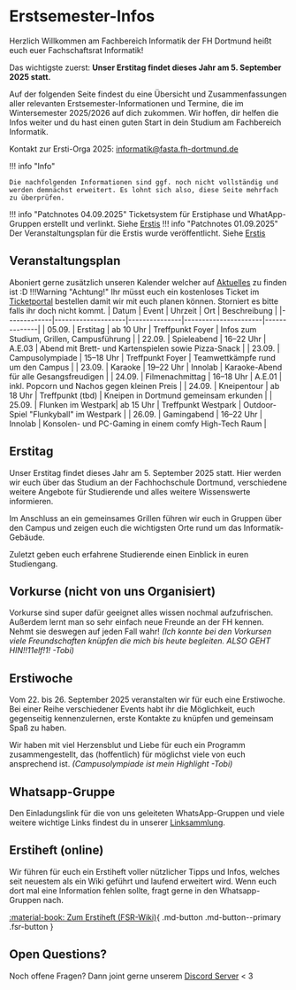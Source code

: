 # Erstsemester-Infos

Herzlich Willkommen am Fachbereich Informatik der FH Dortmund heißt euch euer Fachschaftsrat Informatik!

Das wichtigste zuerst: **Unser Erstitag findet dieses Jahr am 5. September 2025 statt.**

Auf der folgenden Seite findest du eine Übersicht und Zusammenfassungen aller relevanten Erstsemester-Informationen und Termine, die im Wintersemester 2025/2026 auf dich zukommen. Wir hoffen, dir helfen die Infos weiter und du hast einen guten Start in dein Studium am Fachbereich Informatik.

Kontakt zur Ersti-Orga 2025: [informatik@fasta.fh-dortmund.de](mailto:informatik@fasta.fh-dortmund.de)

!!! info "Info"

    Die nachfolgenden Informationen sind ggf. noch nicht vollständig und werden demnächst erweitert. Es lohnt sich also, diese Seite mehrfach zu überprüfen.
!!! info "Patchnotes 04.09.2025"
     Ticketsystem für Erstiphase und WhatApp-Gruppen erstellt und verlinkt. Siehe [Erstis](https://fsrfb4.de/erstis/)
!!! info "Patchnotes 01.09.2025"
     Der Veranstaltungsplan für die Erstis wurde veröffentlicht. Siehe [Erstis](https://fsrfb4.de/erstis/)
## Veranstaltungsplan
Aboniert gerne zusätzlich unseren Kalender welcher auf [Aktuelles](https://fsrfb4.de/aktuelles/) zu finden ist :D
!!!Warning "Achtung!"
    Ihr müsst euch ein kostenloses Ticket im [Ticketportal](https://ticket.fsrfb4.de/ersti) bestellen damit wir mit euch planen können. Storniert es bitte falls ihr doch nicht kommt. 
| Datum       | Event              | Uhrzeit       | Ort                  | Beschreibung |
|-------------|--------------------|---------------|----------------------|--------------|
| 05.09.      | Erstitag           | ab 10 Uhr     | Treffpunkt Foyer     | Infos zum Studium, Grillen, Campusführung |
| 22.09.      | Spieleabend        | 16–22 Uhr     | A.E.03               | Abend mit Brett- und Kartenspielen sowie Pizza-Snack |
| 23.09.      | Campusolympiade    | 15–18 Uhr     | Treffpunkt Foyer     | Teamwettkämpfe rund um den Campus |
| 23.09.      | Karaoke            | 19–22 Uhr     | Innolab              | Karaoke-Abend für alle Gesangsfreudigen |
| 24.09.      | Filmenachmittag    | 16–18 Uhr     | A.E.01               | inkl. Popcorn und Nachos gegen kleinen Preis |
| 24.09.      | Kneipentour        | ab 18 Uhr     | Treffpunkt (tbd)     | Kneipen in Dortmund gemeinsam erkunden |
| 25.09.      | Flunken im Westpark| ab 15 Uhr     | Treffpunkt Westpark  | Outdoor-Spiel "Flunkyball" im Westpark |
| 26.09.      | Gamingabend        | 16–22 Uhr     | Innolab              | Konsolen- und PC-Gaming in einem comfy High-Tech Raum |


## Erstitag

Unser Erstitag findet dieses Jahr am 5. September 2025 statt. Hier werden wir euch über das Studium an der Fachhochschule Dortmund, verschiedene weitere Angebote für Studierende und alles weitere Wissenswerte informieren.

Im Anschluss an ein gemeinsames Grillen führen wir euch in Gruppen über den Campus und zeigen euch die wichtigsten Orte rund um das Informatik-Gebäude.

Zuletzt geben euch erfahrene Studierende einen Einblick in euren Studiengang.

## Vorkurse (nicht von uns Organisiert)
Vorkurse sind super dafür geeignet alles wissen nochmal aufzufrischen. Außerdem lernt man so sehr einfach neue Freunde an der FH kennen. Nehmt sie deswegen auf jeden Fall wahr! _(Ich konnte bei den Vorkursen viele Freundschaften knüpfen die mich bis heute begleiten. ALSO GEHT HIN!!11elf!1! -Tobi)_ 

## Erstiwoche

Vom 22. bis 26. September 2025 veranstalten wir für euch eine Erstiwoche. Bei einer Reihe verschiedener Events habt ihr die Möglichkeit, euch gegenseitig kennenzulernen, erste Kontakte zu knüpfen und gemeinsam Spaß zu haben.

Wir haben mit viel Herzensblut und Liebe für euch ein Programm zusammengestellt, das (hoffentlich) für möglichst viele von euch ansprechend ist. _(Campusolympiade ist mein Highlight -Tobi)_ 



## Whatsapp-Gruppe

Den Einladungslink für die von uns geleiteten WhatsApp-Gruppen und viele weitere wichtige Links findest du in unserer [Linksammlung](http://fsrfb4.de/links).

<!-- Für den Link zur WhatsApp-Gruppe musst du dich einmal bei ILIAS anmelden. Dafür benötigst du nur die Zugangsdaten, die dir von der FH schon per Post zugesandt wurden. 
Außerdem werden wir dir den Link per Mail senden.
 -->


## Erstiheft (online)

Wir führen für euch ein Erstiheft voller nützlicher Tipps und Infos, welches seit neuestem als ein Wiki geführt und laufend erweitert wird. Wenn euch dort mal eine Information fehlen sollte, fragt gerne in den Whatsapp-Gruppen nach.

[:material-book: Zum Erstiheft (FSR-Wiki)](https://wiki.fsrfb4.de/books/erstiheft){ .md-button .md-button--primary .fsr-button }

## Open Questions?
Noch offene Fragen? Dann joint gerne unserem [Discord Server](https://discord.gg/C3hQfvRHRg) < 3